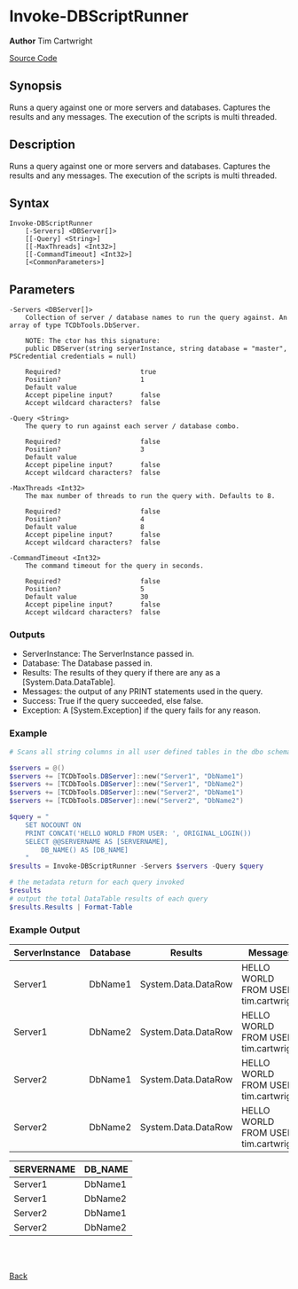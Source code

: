 # Invoke-DBScriptRunner
**Author** Tim Cartwright

[Source Code](/tcdbtools/functions/Invoke-DBScriptRunner.ps1)

## Synopsis
Runs a query against one or more servers and databases. Captures the results and any messages. The execution of the scripts is multi threaded.

## Description
Runs a query against one or more servers and databases. Captures the results and any messages. The execution of the scripts is multi threaded.

## Syntax
    Invoke-DBScriptRunner 
        [-Servers] <DBServer[]> 
        [[-Query] <String>] 
        [[-MaxThreads] <Int32>] 
        [[-CommandTimeout] <Int32>] 
        [<CommonParameters>]

## Parameters
    -Servers <DBServer[]>
        Collection of server / database names to run the query against. An array of type TCDbTools.DbServer. 

        NOTE: The ctor has this signature:
        public DBServer(string serverInstance, string database = "master", PSCredential credentials = null)

        Required?                    true
        Position?                    1
        Default value                
        Accept pipeline input?       false
        Accept wildcard characters?  false

    -Query <String>
        The query to run against each server / database combo.

        Required?                    false
        Position?                    3
        Default value                
        Accept pipeline input?       false
        Accept wildcard characters?  false

    -MaxThreads <Int32>
        The max number of threads to run the query with. Defaults to 8.

        Required?                    false
        Position?                    4
        Default value                8
        Accept pipeline input?       false
        Accept wildcard characters?  false

    -CommandTimeout <Int32>
        The command timeout for the query in seconds.

        Required?                    false
        Position?                    5
        Default value                30
        Accept pipeline input?       false
        Accept wildcard characters?  false

### Outputs
- ServerInstance: The ServerInstance passed in.
- Database: The Database passed in.
- Results: The results of they query if there are any as a [System.Data.DataTable]. 
- Messages: the output of any PRINT statements used in the query.
- Success: True if the query succeeded, else false.
- Exception: A [System.Exception] if the query fails for any reason.

### Example 

```powershell
# Scans all string columns in all user defined tables in the dbo schema for the value "%tim%"

$servers = @()
$servers += [TCDbTools.DBServer]::new("Server1", "DbName1")
$servers += [TCDbTools.DBServer]::new("Server1", "DbName2")
$servers += [TCDbTools.DBServer]::new("Server2", "DbName1")
$servers += [TCDbTools.DBServer]::new("Server2", "DbName2")

$query = "
    SET NOCOUNT ON
    PRINT CONCAT('HELLO WORLD FROM USER: ', ORIGINAL_LOGIN())
    SELECT @@SERVERNAME AS [SERVERNAME],
        DB_NAME() AS [DB_NAME]
    "
$results = Invoke-DBScriptRunner -Servers $servers -Query $query

# the metadata return for each query invoked
$results
# output the total DataTable results of each query
$results.Results | Format-Table
```

### Example Output

| ServerInstance | Database | Results | Messages | Success | Exception |
| -------------- | -------- | ------- | -------- | ------- | --------- |
| Server1 | DbName1 | System.Data.DataRow | HELLO WORLD FROM USER: tim.cartwright | True |  |
| Server1 | DbName2 | System.Data.DataRow | HELLO WORLD FROM USER: tim.cartwright | True |  |
| Server2 | DbName1 | System.Data.DataRow | HELLO WORLD FROM USER: tim.cartwright | True |  |
| Server2 | DbName2 | System.Data.DataRow | HELLO WORLD FROM USER: tim.cartwright | True |  |

| SERVERNAME | DB_NAME |
| ---------- | ------- |
| Server1 | DbName1 |
| Server1 | DbName2 |
| Server2 | DbName1 |
| Server2 | DbName2 |

<br/>
<br/>
  
[Back](/README.md)
